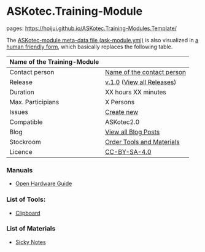# ASKotec.Training-Module

pages: https://hoijui.github.io/ASKotec.Training-Modules.Template/

The [ASKotec-module meta-data file (ask-module.yml)](ask-module.yml)
is also visualized in [a human friendly form](
https://hoijui.github.io/ASKotec.Training-Modules.Template/modules/MyBigFatTrainingModule.html),
which basically replaces the following table.

| Name of the Training-Module |                  |
| ----------------- | -------------------------- |
| Contact person    | [Name of the contact person](https://github.com/opencultureagency) |
| Release           | [v.1.0](https://github.com/opencultureagency/ASKotec.Training-Modules.Template/releases/) ([View all Releases](https://github.com/opencultureagency/ASKotec.Training-Modules.Template/releases/))|
| Duration          | XX hours XX minutes        |
| Max. Participians | X Persons                  |
| Issues            | [Create new](https://github.com/opencultureagency/ASKotec.Training-Modules.Template/issues/new)|
| Compatible        | ASKotec2.0                 |
| Blog              | [View all Blog Posts](https://askotec.openculture.agency/category/training-modules/)|
| Stockroom         | [Order Tools and Materials](https://askotec.openculture.agency/product-category/training-modules/)|
| Licence           | [CC-BY-SA-4.0](LICENSE.md)|

### Manuals
* [Open Hardware Guide](https://askotec.openculture.agency/product/open-hardware-guide/)

### List of Tools:
* [Clipboard](https://askotec.openculture.agency/product/clipboard/)

### List of Materials
* [Sicky Notes](https://askotec.openculture.agency/product/sticky-notes/)
